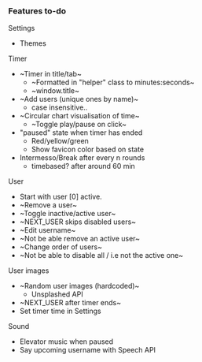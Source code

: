 ### Features to-do
Settings
* Themes

Timer
* ~Timer in title/tab~
  - ~Formatted in "helper" class to minutes:seconds~
  - ~window.title~
* ~Add users (unique ones by name)~
  - case insensitive..
* ~Circular chart visualisation of time~
  - ~Toggle play/pause on click~
* "paused" state when timer has ended
  - Red/yellow/green
  - Show favicon color based on state
* Intermesso/Break after every n rounds
  - timebased? after around 60 min
  
User
* Start with user [0] active.
* ~Remove a user~
* ~Toggle inactive/active user~
* ~NEXT_USER skips disabled users~
* ~Edit username~
* ~Not be able remove an active user~
* ~Change order of users~
* ~Not be able to disable all / i.e not the active one~

User images
* ~Random user images (hardcoded)~
  - Unsplashed API
* ~NEXT_USER after timer ends~
* Set timer time in Settings

Sound
* Elevator music when paused
* Say upcoming username with Speech API 
